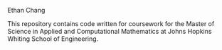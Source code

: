 Ethan Chang

This repository contains code written for coursework for the Master of Science in Applied and Computational Mathematics at Johns Hopkins Whiting School of Engineering.
